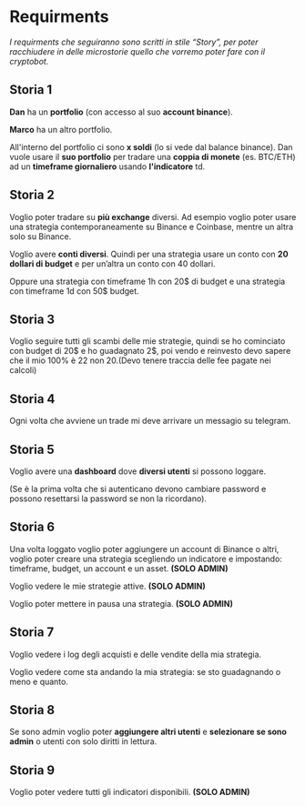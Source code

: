 # Requirments

*I requirments che seguiranno sono scritti in stile “Story”, per poter racchiudere in delle microstorie quello che vorremo poter fare con il cryptobot.*

## Storia 1

**Dan** ha un **portfolio** (con accesso al suo **account binance**).

**Marco** ha un altro portfolio.

All'interno del portfolio ci sono **x soldi** (lo si vede dal balance binance). Dan vuole usare il **suo portfolio** per tradare una **coppia di monete** (es. BTC/ETH) ad un **timeframe giornaliero** usando **l'indicatore** td.

## Storia 2

Voglio poter tradare su **più exchange** diversi. Ad esempio voglio poter usare una strategia contemporaneamente su Binance e Coinbase, mentre un altra solo su Binance.

Voglio avere **conti diversi**. Quindi per una strategia usare un conto con **20 dollari di budget** e per un’altra un conto con 40 dollari.

Oppure una strategia con timeframe 1h con 20$ di budget e una strategia con timeframe 1d con 50$ budget.

## Storia 3

Voglio seguire tutti gli scambi delle mie strategie, quindi se ho cominciato con budget di 20$ e ho guadagnato 2$, poi vendo e reinvesto devo sapere che il mio 100% è 22 non 20.(Devo tenere traccia delle fee pagate nei calcoli)

## Storia 4

Ogni volta che avviene un trade mi deve arrivare un messagio su telegram.

## Storia 5

Voglio avere una **dashboard** dove **diversi utenti** si possono loggare. 

(Se è la prima volta che si autenticano devono cambiare password e possono resettarsi la password se non la ricordano).

## Storia 6

Una volta loggato voglio poter aggiungere un account di Binance o altri, voglio poter creare una strategia scegliendo un indicatore e impostando: timeframe, budget, un account e un asset. **(SOLO ADMIN)**

Voglio vedere le mie strategie attive.  **(SOLO ADMIN)**

Voglio poter mettere in pausa una strategia. **(SOLO ADMIN)**

## Storia 7

Voglio vedere i log degli acquisti e delle vendite della mia strategia.

Voglio vedere come sta andando la mia strategia: se sto guadagnando o meno e quanto.

## Storia 8

Se sono admin voglio poter **aggiungere altri utenti** e **selezionare se sono admin** o utenti con solo diritti in lettura.

## Storia 9

Voglio poter vedere tutti gli indicatori disponibili. **(SOLO ADMIN)**